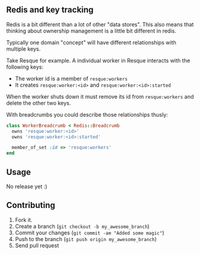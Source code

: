 ## Redis and key tracking

Redis is a bit different than a lot of other "data stores". This also means that thinking about ownership management
is a little bit different in redis.

Typically one domain "concept" will have different relationships with multiple keys.

Take Resque for example. A individual worker in Resque interacts with the following keys:

* The worker id is a member of `resque:workers`
* It creates `resque:worker:<id>` and `resque:worker:<id>:started`

When the worker shuts down it must remove its id from `resque:workers` and delete the other two keys.

With breadcrumbs you could describe those relationships thusly:

```ruby
class WorkerBreadcrumb < Redis::Breadcrumb
  owns 'resque:worker:<id>'
  owns 'resque:worker:<id>:started'

  member_of_set :id => 'resque:workers'
end
```

## Usage

No release yet :)

## Contributing

1. Fork it.
2. Create a branch (`git checkout -b my_awesome_branch`)
3. Commit your changes (`git commit -am "Added some magic"`)
4. Push to the branch (`git push origin my_awesome_branch`)
5. Send pull request
